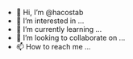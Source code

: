 - 👋 Hi, I’m @hacostab
- 👀 I’m interested in ...
- 🌱 I’m currently learning ...
- 💞️ I’m looking to collaborate on ...
- 📫 How to reach me ...

<!---
hacostab/hacostab is a ✨ special ✨ repository because its `README.md` (this file) appears on your GitHub profile.
You can click the Preview link to take a look at your changes.
--->
